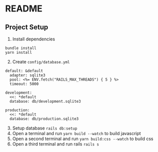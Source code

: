 # README

## Project Setup

1. Install dependencies

```
bundle install
yarn install
```

2. Create `config/database.yml`

```
default: &default
  adapter: sqlite3
  pool: <%= ENV.fetch("RAILS_MAX_THREADS") { 5 } %>
  timeout: 5000

development:
  <<: *default
  database: db/development.sqlite3

production:
  <<: *default
  database: db/production.sqlite3
```

3. Setup database `rails db:setup`
4. Open a terminal and run `yarn build --watch` to build javascript
5. Open a second terminal and run `yarn build:css --watch` to build css
6. Open a third terminal and run rails `rails s`
